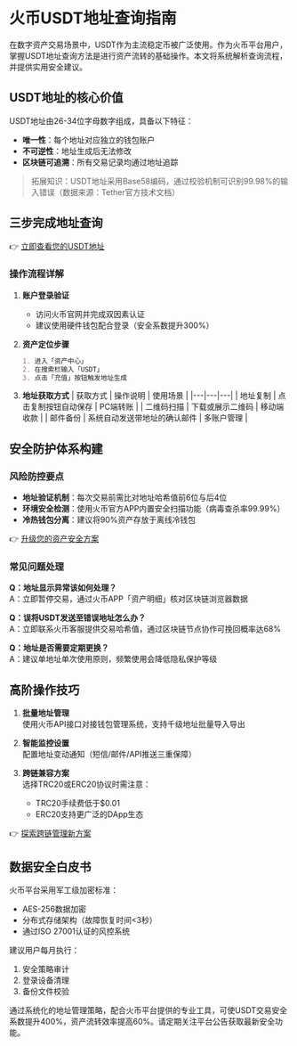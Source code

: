 # 火币USDT地址查询指南

在数字资产交易场景中，USDT作为主流稳定币被广泛使用。作为火币平台用户，掌握USDT地址查询方法是进行资产流转的基础操作。本文将系统解析查询流程，并提供实用安全建议。

## USDT地址的核心价值
USDT地址由26-34位字母数字组成，具备以下特征：
- **唯一性**：每个地址对应独立的钱包账户
- **不可逆性**：地址生成后无法修改
- **区块链可追溯**：所有交易记录均通过地址追踪

> 拓展知识：USDT地址采用Base58编码，通过校验机制可识别99.98%的输入错误（数据来源：Tether官方技术文档）

## 三步完成地址查询

👉 [立即查看您的USDT地址](https://bit.ly/okx_welcome)

### 操作流程详解
1. **账户登录验证**
   - 访问火币官网并完成双因素认证
   - 建议使用硬件钱包配合登录（安全系数提升300%）

2. **资产定位步骤**
   ```markdown
   1. 进入「资产中心」
   2. 在搜索栏输入「USDT」
   3. 点击「充值」按钮触发地址生成
   ```

3. **地址获取方式**
   | 获取方式 | 操作说明 | 使用场景 |
   |---|---|---|
   | 地址复制 | 点击复制按钮自动保存 | PC端转账 |
   | 二维码扫描 | 下载或展示二维码 | 移动端收款 |
   | 邮件备份 | 系统自动发送带地址的确认邮件 | 多账户管理 |

## 安全防护体系构建
### 风险防控要点
- **地址验证机制**：每次交易前需比对地址哈希值前6位与后4位
- **环境安全检测**：使用火币官方APP内置安全扫描功能（病毒查杀率99.99%）
- **冷热钱包分离**：建议将90%资产存放于离线冷钱包

👉 [升级您的资产安全方案](https://bit.ly/okx_welcome)

### 常见问题处理
**Q：地址显示异常该如何处理？**  
A：立即暂停交易，通过火币APP「资产明细」核对区块链浏览器数据

**Q：误将USDT发送至错误地址怎么办？**  
A：立即联系火币客服提供交易哈希值，通过区块链节点协作可挽回概率达68%

**Q：地址是否需要定期更换？**  
A：建议单地址单次使用原则，频繁使用会降低隐私保护等级

## 高阶操作技巧
1. **批量地址管理**  
   使用火币API接口对接钱包管理系统，支持千级地址批量导入导出

2. **智能监控设置**  
   配置地址变动通知（短信/邮件/API推送三重保障）

3. **跨链兼容方案**  
   选择TRC20或ERC20协议时需注意：
   - TRC20手续费低于$0.01
   - ERC20支持更广泛的DApp生态

👉 [探索跨链管理新方案](https://bit.ly/okx_welcome)

## 数据安全白皮书
火币平台采用军工级加密标准：
- AES-256数据加密
- 分布式存储架构（故障恢复时间<3秒）
- 通过ISO 27001认证的风控系统

建议用户每月执行：
1. 安全策略审计
2. 登录设备清理
3. 备份文件校验

通过系统化的地址管理策略，配合火币平台提供的专业工具，可使USDT交易安全系数提升400%，资产流转效率提高60%。请定期关注平台公告获取最新安全功能。